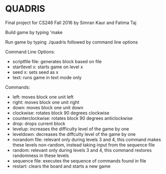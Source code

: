 # QUADRIS
Final project for CS246 Fall 2016 by Simran Kaur and Fatima Taj

Build game by typing 'make

Run game by typing ./quadris followed by command line options

Command Line Options:
- scriptfile file: generates block based on file
- startlevel x: starts game on level x
- seed x: sets seed as x
- text: runs game in text mode only

Commands:
- left: moves block one unit left
- right: moves block one unit right
- down: moves block one unit down
- clockwise: rotates block 90 degrees clockwise
- counterclockwise: rotates block 90 degrees anticlockwise
- drop: drops current block
- levelup: increases the difficulty level of the game by one 
- leveldown: decreases the diffculty level of the game by one
- norandom file: relevant only during levels 3 and 4, this command makes these levels non-random, instead taking input from the sequence file
- random: relevant only during levels 3 and 4, this command restores randomness in these levels
- sequence file: executes the sequence of commands found in file
- restart: clears the board and starts a new game
